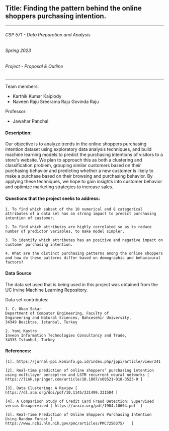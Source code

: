## Title: Finding the pattern behind the online shoppers purchasing intention.
----
###### CSP 571 - Data Preparation and Analysis </h3>
###### Spring 2023
###### Project - Proposal & Outline
----


Team members:
 - Karthik Kumar Kaiplody
 - Naveen Raju Sreerama Raju Govinda Raju 

Professor:
 - Jawahar Panchal

#### Description:

  Our objective is to analyze trends in the online shoppers purchasing intention dataset using exploratory data analysis techniques, and build machine learning models to predict the purchasing intentions of visitors to a store's website. We plan to approach this as both a clustering and classification problem, grouping similar customers based on their purchasing behavior and predicting whether a new customer is likely to make a purchase based on their browsing and purchasing behavior. By applying these techniques, we hope to gain insights into customer behavior and optimize marketing strategies to increase sales.

#### Questions that the project seeks to address:

    1. To find which subset of the 10 numerical and 8 categorical attributes of a data set has an strong impact to predict purchasing intention of customer.

    2. To find which attributes are highly correlated so as to reduce number of predictor variables, to make model simpler.

    3. To identify which attributes has an positive and negative impact on customer purchasing intention.

    4. What are the distinct purchasing patterns among the online shoppers and how do these patterns differ based on demographic and behavioural factors?

#### Data Source
  
  The data set used that is being used in this project was obtained from the UC Irvine Machine Learning Repository.

Data set contributes:

    1. C. Okan Sakar
    Department of Computer Engineering, Faculty of
    Engineering and Natural Sciences, Bahcesehir University,
    34349 Besiktas, Istanbul, Turkey

    2. Yomi Kastro
    Inveon Information Technologies Consultancy and Trade,
    34335 Istanbul, Turkey
     
#### References:

    [1]. https://jurnal-ppi.kominfo.go.id/index.php/jppi/article/view/341

    [2]. Real-time prediction of online shoppers’ purchasing intention using multilayer perceptron and LSTM recurrent neural networks [ https://link.springer.com/article/10.1007/s00521-018-3523-0 ]

    [3]. Data Clustering: A Review [ https://dl.acm.org/doi/pdf/10.1145/331499.331504 ]

    [4]. A Comparison Study of Credit Card Fraud Detection: Supervised versus Unsupervised [ https://arxiv.org/pdf/1904.10604.pdf  ]

    [5]. Real-Time Prediction of Online Shoppers Purchasing Intention Using Random Forest [ https://www.ncbi.nlm.nih.gov/pmc/articles/PMC7256375/   ] 
